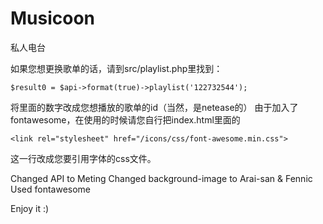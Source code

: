 Musicoon
========
私人电台

如果您想更换歌单的话，请到src/playlist.php里找到：

`$result0 = $api->format(true)->playlist('122732544');`

将里面的数字改成您想播放的歌单的id（当然，是netease的）
由于加入了fontawesome，在使用的时候请您自行把index.html里面的

`<link rel="stylesheet" href="/icons/css/font-awesome.min.css">`

这一行改成您要引用字体的css文件。

Changed API to Meting
Changed background-image to Arai-san & Fennic
Used fontawesome 

Enjoy it :)
